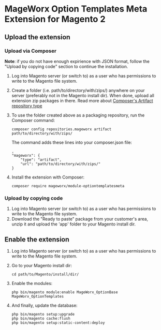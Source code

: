 # MageWorx Option Templates Meta Extension for Magento 2

## Upload the extension

### Upload via Composer

**Note**: if you do not have enough expirience with JSON format, follow the "Upload by copying code" section to continue the installation.

1.  Log into Magento server (or switch to) as a user who has permissions to write to the Magento file system.
2.  Create a folder (i.e. path/to/directory/with/zips/) anywhere on your server
    (preferably not in the Magento install dir). When done, upload all extension zip packages in there.
    Read more about [Composer's Artifact repository type](https://getcomposer.org/doc/05-repositories.md#artifact)
3.  To use the folder created above as a packaging repository, run the Composer command:
    ```
    composer config repositories.mageworx artifact path/to/directory/with/zips/
    ```
 
    The command adds these lines into your composer.json file:
    ```
    ,
    "mageworx": {
        "type": "artifact",
        "url": "path/to/directory/with/zips/"
    }
    ```
4.  Install the extension with Composer:
    ```
    composer require mageworx/module-optiontemplatesmeta
    ```

### Upload by copying code

1.  Log into Magento server (or switch to) as a user who has permissions to write to the Magento file system.
2.  Download the "Ready to paste" package from your customer's area, unzip it and upload the 'app' folder 
    to your Magento install dir.

## Enable the extension

1.  Log into Magento server (or switch to) as a user who has permissions to write to the Magento file system.
2.  Go to your Magento install dir:
    ```
    cd path/to/Magento/install/dir/
    ```    

3.  Enable the modules:
    ```
    php bin/magento module:enable MageWorx_OptionBase MageWorx_OptionTemplates

    ```
    
4.  And finally, update the database:
    ```
    php bin/magento setup:upgrade
    php bin/magento cache:flush
    php bin/magento setup:static-content:deploy
    ```
